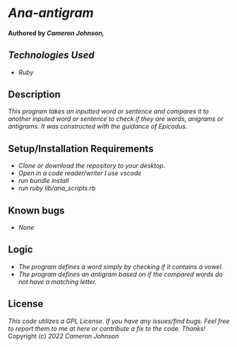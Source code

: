 # _Ana-antigram_

#### Authored by _Cameron Johnson,_


## _Technologies Used_

* _Ruby_

## Description 

_This program takes an inputted word or sentence and compares it to another inputed word or sentence to check if they are words, anigrams or antigrams. It was constructed with the guidance of Epicodus._


## Setup/Installation Requirements

* _Clone or download the repository to your desktop._
* _Open in a code reader/writer I use vscode_ 
* _run bundle install_ 
* _run ruby lib/ana_scripts.rb_

## Known bugs
* _None_

## Logic
* _The program defines a word simply by checking if it contains a vowel._
* _The program defines an antigram based on if the compared words do not have a matching letter._

## License 
 _This code utilizes a GPL License. If you have any issues/find bugs. Feel free to report them to me at here or contribute a fix to the code. Thanks!_ Copyright (c) _2022_ _Cameron Johnson_
